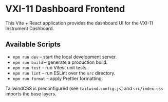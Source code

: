 # VXI-11 Dashboard Frontend

This Vite + React application provides the dashboard UI for the VXI-11 Instrument Dashboard.

## Available Scripts

- `npm run dev` – start the local development server.
- `npm run build` – generate a production build.
- `npm run test` – run Vitest unit tests.
- `npm run lint` – run ESLint over the `src` directory.
- `npm run format` – apply Prettier formatting.

TailwindCSS is preconfigured (see `tailwind.config.js`) and `src/index.css` imports the base layers.
